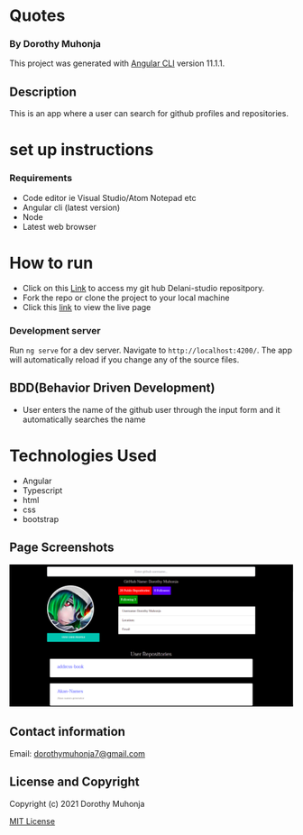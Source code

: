 # Quotes
### By Dorothy Muhonja

This project was generated with [Angular CLI](https://github.com/angular/angular-cli) version 11.1.1.

## Description
This is an app where a user can search for github profiles and repositories.

# set up instructions
### Requirements
* Code editor ie Visual Studio/Atom Notepad etc
* Angular cli (latest version)
* Node 
* Latest web browser

# How to run
* Click on this [Link](https://github.com/dorothymuhonja/Github-search-angular.git) to access my git hub Delani-studio repositpory.
* Fork the repo or clone the project to your local machine
* Click this [link]() to view the live page


### Development server

Run `ng serve` for a dev server. Navigate to `http://localhost:4200/`. The app will automatically reload if you change any of the source files.

## BDD(Behavior Driven Development)
* User enters the name of the github user through the input form and it automatically searches the name


# Technologies Used
* Angular
* Typescript
* html
* css
* bootstrap

## Page Screenshots
![search](src/assets/images/github.png)
 

## Contact information
Email: dorothymuhonja7@gmail.com

## License and Copyright
Copyright (c) 2021 Dorothy Muhonja

[MIT License](LICENSE)

